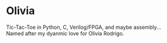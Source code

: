 # Olivia
Tic-Tac-Toe in Python, C, Verilog/FPGA, and maybe assembly...  
Named after my dyanmic love for Olivia Rodrigo.